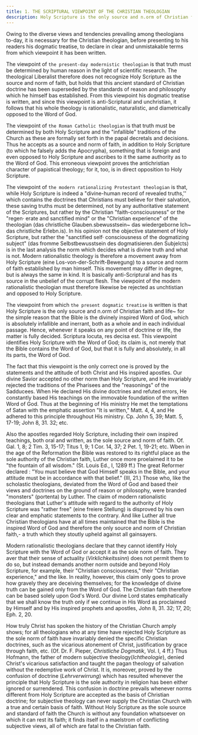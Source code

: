```yaml
---
title: 1. THE SCRIPTURAL VIEWPOINT OF THE CHRISTIAN THEOLOGIAN
description: Holy Scripture is the only source and n.orm of Christian faith and life...
---
```


Owing to the diverse views and tendencies prevailing among theologians to-day, it is necessary for the Christian theologian, before presenting to his readers his dogmatic treatise, to declare in clear and unmistakable terms from which viewpoint it has been written.

The viewpoint of `the present-day modernistic theologian` is that truth must be determined by human reason in the light of scientific research. The theological Liberalist therefore does not recognize Holy Scripture as the source and norm of faith, but holds that this ancient standard of Christian doctrine has been superseded by the standards of reason and philosophy which he himself bas established. From this viewpoint his dogmatic treatise is written, and since this viewpoint is anti-Scriptural and unchristian, it follows that his whole theology is rationalistic, naturalistic, and diametrically opposed to the Word of God.

The viewpoint of `the Roman Catholic theologian` is that truth must be determined by both Holy Scripture and the "infallible" traditions of the Church as these are formally set forth in the papal decretals and decisions. Thus he accepts as a source and norm of faith, in addition to Holy Scripture (to which he falsely adds the Apocrypha), something that is foreign and even opposed to Holy Scripture and ascribes to it the same authority as to the Word of God. This erroneous viewpoint proves the antichristian character of papistical theology; for it, too, is in direct opposition to Holy Scripture.

The viewpoint of `the modern rationalizing Protestant theologian` is that, while Holy Scripture is indeed a "divine-human record of revealed truths,'' which contains the doctrines that Christians must believe for their salvation, these saving truths must be determined, not by any authoritative statement of the Scriptures, but rather by the Christian "faith-consciousness" or the "regen· erate and sanctified mind" or the "Christian experience" of the theologian (das christliche Glauben.sbewusstsein~ das wiedergeborne Ich~ das christliche Erlebn.is). In his opinion not the objective statement of Holy Scripture, but rather the "sanctified self· consciousness of the dogmatizing subject" (das fromme Selbstbewusstsein des dogmatisieren.den Subjelcts) is in the last analysis the norm which decides what is divine truth and what is not.
Modern rationalistic theology is therefore a movement away from Holy Scripture (eine Los-von-der-Schrift-Bewegung) to a source and norm of faith established by man himself. This movement may differ in degree, but is always the same in kind. It is basically anti-Scriptural and has its source in the unbelief of the corrupt flesh. The viewpoint of the modern rationalistic theologian must therefore likewise be rejected as unchtistian and opposed to Holy Scripture.

The viewpoint from which `the present dogmatic treatise` is written is that Holy Scripture is the only source and n.orm of Christian faith and life~ for the simple reason that the Bible is the divinely inspired Word of God, which is absolutely infallible and inerrant, both as a whole and in each individual passage. Hence, whenever it speaks on any point of doctrine or life, the matter is fully decided. Scriptura locuta, res decisa est. This viewpoint identifies Holy Scripture with the Word of God; its claim is, not merely that the Bible contains the Word of God, but that it is fully and absolutely, in all its parts, the Word of God.

The fact that this viewpoint is the only correct one is proved by the statements and the attitude of both Christ and His inspired apostles. Our divine Savior accepted no other norm than Holy Scripture, and He invariably rejected the traditions of the Pharisees and the "reasonings" of the Sadducees. When He declared His divine doctrines and refuted errors, He constantly based His teachings on the immovable foundation of the written Word of God. Thus at the beginning of His ministry He met the temptations of Satan with the emphatic assertion "It is written," Matt. 4, 4, and He adhered to this principle throughout His ministry. Cp. John 5, 39; Matt. 5, 17-19; John 8, 31. 32; etc.

Also the apostles regarded Holy Scripture, including their own inspired teachings, both oral and written, as the sole source and norm of faith. Of. Gal. 1, 8; 2 Tim. 3, 15-17; Titus 1, 9; 1 Cor. 14, 37; 2 Pet. 1, 19-21; etc. Wben in the age of the Reformation the Bible was restored to its rightful place as the sole authority of the Christian faith, Luther once more proelaimed it to be "the fountain of all wisdom." (St. Louis Ed., I, 1289 ff.) The great Reformer declared : "You must believe that God Himself speaks in the Bible, and your attitude must be in accordance with that belief." (III, 21.) Those who, like the scholastic theologians, deviated from the Word of God and based their views and doctrines on the ground of reason or philosophy, were branded "monsters" (portenta) by Luther. The claim of modern rationalistic theologians that Luther's attitude with regard to the authority of Holy Scripture was "rather free" (eine freiere Stellung) is disproved by his own clear and emphatic statements to the contrary. And like Luther all true Christian theologians have at all times maintained that the Bible is the inspired Word of God and therefore the only source and norm of Christian faith,- a truth which they stoutly upheld against all gainsayers.

Modern rationalistic theologians declare that they cannot identify Holy Scripture with the Word of God or accept it as the sole norm of faith. They aver that their sense of actuality (_Virklichkeitssinn_) does not permit them to do so, but instead demands another norm outside and beyond Holy Scripture, for example, their "Christian consciousness," their "Christian experience," and the like. In reality, however, this claim only goes to prove how gravely they are deceiving themselves; for the knowledge of divine truth can be gained only from the Word of God. The Christian faith therefore can be based solely upon God's Word. Our divine Lord states emphatically that we shall know the truth only if we continue in His Word as proclaimed by Himself and by His inspired prophets and apostles, John 8, 31. 32; 17, 20; Eph. 2, 20.

How truly Christ has spoken the history of the Christian Church amply shows; for all theologians who at any time have rejected Holy Scripture as the sole norm of faith have invariably denied the specific Christian doctrines, such as the vicarious atonement of Christ, justification by grace through faith, etc. (Of. Dr. F. Pieper, _Christliche Dogmatik_, Vol. I, 4 ff.) Thus Hofmann, the father of modern subjective theology(_Ichtheologie_), denied Christ's vicarious satisfaction and taught the pagan theology of salvation without the redemptive work of Christ. It is, moreover, proved by the confusion of doctrine (_Lehrverwirrung_) which has resulted whenever the principle that Holy Scripture is the sole authority in religion has been either ignored or surrendered. This confusion in doctrine prevails whenever norms different from Holy Scripture are accepted as the basis of Christian doctrine; for subjective theology can never supply the Christian Church with a true and certain basis of faith. Without Holy Scripture as the sole source and standard of faith the Church is without any foundation whatsoever on which it can rest its faith; it finds itself in a maelstrom of conflicting subjective views, all of which are fatal to the Christian faith.
